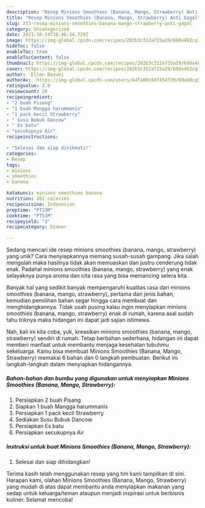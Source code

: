 ```yaml
---
description: "Resep Minions Smoothies (Banana, Mango, Strawberry) Anti Gagal"
title: "Resep Minions Smoothies (Banana, Mango, Strawberry) Anti Gagal"
slug: 213-resep-minions-smoothies-banana-mango-strawberry-anti-gagal
category: Uncategorized
date: 2021-10-24T16:46:24.729Z
image: https://img-global.cpcdn.com/recipes/282b3c312a715a29/680x482cq70/minions-smoothies-banana-mango-strawberry-foto-resep-utama.jpg
hideToc: false
enableToc: true
enableTocContent: false
thumbnail: https://img-global.cpcdn.com/recipes/282b3c312a715a29/680x482cq70/minions-smoothies-banana-mango-strawberry-foto-resep-utama.jpg
cover: https://img-global.cpcdn.com/recipes/282b3c312a715a29/680x482cq70/minions-smoothies-banana-mango-strawberry-foto-resep-utama.jpg
author:  Ellen Basuki
authorAv:  https://img-global.cpcdn.com/users/64fa08c84f454f39/60x60cq50/avatar.jpg
ratingvalue: 3.9
reviewcount: 20
recipeingredient:
- "2 buah Pisang"
- "1 buah Mangga harummanis"
- "1 pack kecil Strawberry"
- " Susu Bubuk Dancow"
- " Es batu"
- "secukupnya Air"
recipeinstructions:

- "Selesai dan siap dinikmati!"
categories:
- Resep
tags:
- minions
- smoothies
- banana

katakunci: minions smoothies banana 
nutrition: 261 calories
recipecuisine: Indonesian
preptime: "PT33M"
cooktime: "PT51M"
recipeyield: "3"
recipecategory: Dinner

---
```



Sedang mencari ide resep minions smoothies (banana, mango, strawberry) yang unik? Cara menyiapkannya memang susah-susah gampang. Jika salah mengolah maka hasilnya tidak akan memuaskan dan justru cenderung tidak enak. Padahal minions smoothies (banana, mango, strawberry) yang enak selayaknya punya aroma dan cita rasa yang bisa memancing selera kita.




Banyak hal yang sedikit banyak mempengaruhi kualitas rasa dari minions smoothies (banana, mango, strawberry), pertama dari jenis bahan, kemudian pemilihan bahan segar hingga cara membuat dan menghidangkannya. Tidak usah pusing kalau ingin menyiapkan minions smoothies (banana, mango, strawberry) enak di rumah, karena asal sudah tahu triknya maka hidangan ini dapat jadi sajian istimewa.


Nah, kali ini kita coba, yuk, kreasikan minions smoothies (banana, mango, strawberry) sendiri di rumah. Tetap berbahan sederhana, hidangan ini dapat memberi manfaat untuk membantu menjaga kesehatan tubuhmu sekeluarga. Kamu bisa membuat Minions Smoothies (Banana, Mango, Strawberry) memakai 6 bahan dan 0 langkah pembuatan. Berikut ini langkah-langkah dalam menyiapkan hidangannya.

<!--inarticleads1-->

##### Bahan-bahan dan bumbu yang digunakan untuk menyiapkan Minions Smoothies (Banana, Mango, Strawberry):

1. Persiapkan 2 buah Pisang
1. Siapkan 1 buah Mangga harummanis
1. Persiapkan 1 pack kecil Strawberry
1. Sediakan  Susu Bubuk Dancow
1. Persiapkan  Es batu
1. Persiapkan secukupnya Air




<!--inarticleads2-->

##### Instruksi untuk buat Minions Smoothies (Banana, Mango, Strawberry):


1. Selesai dan siap dihidangkan!



Terima kasih telah menggunakan resep yang tim kami tampilkan di sini. Harapan kami, olahan Minions Smoothies (Banana, Mango, Strawberry) yang mudah di atas dapat membantu anda menyiapkan makanan yang sedap untuk keluarga/teman ataupun menjadi inspirasi untuk berbisnis kuliner. Selamat mencoba!
